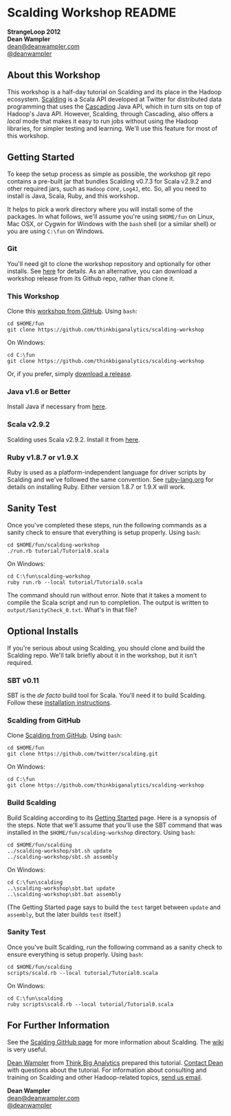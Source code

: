 # Scalding Workshop README

**StrangeLoop 2012**<br/>
**Dean Wampler**<br/>
[dean@deanwampler.com](mailto:dean@deanwampler.com)<br/>
[@deanwampler](https://twitter.com/deanwampler)<br/>

## About this Workshop

This workshop is a half-day tutorial on Scalding and its place in the Hadoop ecosystem. [Scalding](https://github.com/twitter/scalding) is a Scala API developed at Twitter for distributed data programming that uses the [Cascading](http://www.cascading.org/) Java API, which in turn sits on top of Hadoop's Java API. However, Scalding, through Cascading, also offers a *local* mode that makes it easy to run jobs without using the Hadoop libraries, for simpler testing and learning. We'll use this feature for most of this workshop.

## Getting Started

To keep the setup process as simple as possible, the workshop git repo contains a pre-built jar that bundles Scalding v0.7.3 for Scala v2.9.2 and other required jars, such as `Hadoop` *core*, `Log4J`, etc. So, all you need to install is Java, Scala, Ruby, and this workshop.

It helps to pick a work directory where you will install some of the packages. In what follows, we'll assume you're using `$HOME/fun` on Linux, Mac OSX, or Cygwin for Windows with the `bash` shell (or a similar shell) or you are using `C:\fun` on Windows.

### Git

You'll need git to clone the workshop repository and optionally for other installs. See [here](http://git-scm.com/book/en/Getting-Started-Installing-Git) for details. As an alternative, you can download a workshop release from its Github repo, rather than clone it.

### This Workshop

Clone this [workshop from GitHub](https://github.com/thinkbiganalytics/scalding-workshop). Using `bash`:

    cd $HOME/fun
    git clone https://github.com/thinkbiganalytics/scalding-workshop

On Windows:

    cd C:\fun
    git clone https://github.com/thinkbiganalytics/scalding-workshop

Or, if you prefer, simply [download a release](https://github.com/thinkbiganalytics/scalding-workshop).

### Java v1.6 or Better

Install Java if necessary from [here](http://www.java.com/en/download/help/download_options.xml).

### Scala v2.9.2

Scalding uses Scala v2.9.2. Install it from [here](http://www.scala-lang.org/downloads).

### Ruby v1.8.7 or v1.9.X

Ruby is used as a platform-independent language for driver scripts by Scalding and we've followed the same convention. See [ruby-lang.org](http://ruby-lang.org) for details on installing Ruby. Either version 1.8.7 or 1.9.X will work.

## Sanity Test

Once you've completed these steps, run the following commands as a sanity check to ensure that everything is setup properly. Using `bash`: 

    cd $HOME/fun/scalding-workshop
    ./run.rb tutorial/Tutorial0.scala

On Windows:

    cd C:\fun\scalding-workshop
    ruby run.rb --local tutorial/Tutorial0.scala

The command should run without error. Note that it takes a moment to compile the Scala script and run to completion. The output is written to `output/SanityCheck_0.txt`. What's in that file?
 
## Optional Installs

If you're serious about using Scalding, you should clone and build the Scalding repo. We'll talk briefly about it in the workshop, but it isn't required.

### SBT v0.11

SBT is the *de facto* build tool for Scala. You'll need it to build Scalding. Follow these [installation instructions](https://github.com/harrah/xsbt/wiki/Getting-Started-Setup).

### Scalding from GitHub

Clone [Scalding from GitHub](https://github.com/twitter/scalding). Using `bash`:

    cd $HOME/fun
    git clone https://github.com/twitter/scalding.git

On Windows:

    cd C:\fun
    git clone https://github.com/thinkbiganalytics/scalding-workshop

### Build Scalding

Build Scalding according to its [Getting Started](https://github.com/twitter/scalding/wiki/Getting-Started) page. Here is a synopsis of the steps. Note that we'll assume that you'll use the SBT command that was installed in the `$HOME/fun/scalding-workshop` directory. Using `bash`: 

    cd $HOME/fun/scalding
    ../scalding-workshop/sbt.sh update
    ../scalding-workshop/sbt.sh assembly

On Windows:

    cd C:\fun\scalding
    ..\scalding-workshop\sbt.bat update
    ..\scalding-workshop\sbt.bat assembly

(The Getting Started page says to build the `test` target between `update` and `assembly`, but the later builds `test` itself.)

### Sanity Test

Once you've built Scalding, run the following command as a sanity check to ensure everything is setup properly. Using `bash`: 

    cd $HOME/fun/scalding
    scripts/scald.rb --local tutorial/Tutorial0.scala

On Windows:

    cd C:\fun\scalding
    ruby scripts\scald.rb --local tutorial/Tutorial0.scala

## For Further Information

See the [Scalding GitHub page](https://github.com/twitter/scalding) for more information about Scalding. The [wiki](https://github.com/twitter/scalding/wiki) is very useful.

[Dean Wampler](mailto:dean@deanwampler.com) from [Think Big Analytics](http://thinkbiganalytics.com) prepared this tutorial. [Contact Dean](mailto:dean@deanwampler.com) with questions about the tutorial. For information about consulting and training on Scalding and other Hadoop-related topics, [send us email](mailto:info@thinkbiganalytics.com).

**Dean Wampler**<br/>
[dean@deanwampler.com](mailto:dean@deanwampler.com)<br/>
[@deanwampler](https://twitter.com/deanwampler)<br/>

